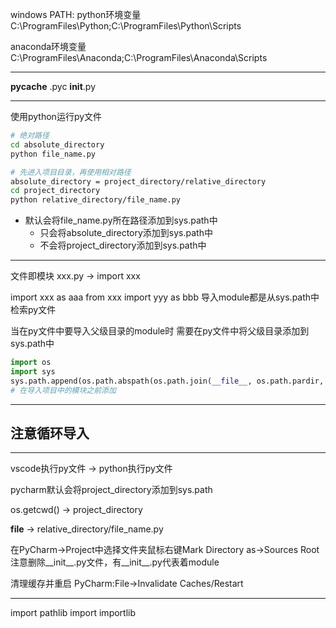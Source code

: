 




windows PATH:
python环境变量
C:\ProgramFiles\Python\;C:\ProgramFiles\Python\Scripts

anaconda环境变量
C:\ProgramFiles\Anaconda;C:\ProgramFiles\Anaconda\Scripts


---


__pycache__
.pyc
__init__.py





---



使用python运行py文件
```sh
# 绝对路径
cd absolute_directory
python file_name.py

# 先进入项目目录，再使用相对路径
absolute_directory = project_directory/relative_directory
cd project_directory
python relative_directory/file_name.py
```

- 默认会将file_name.py所在路径添加到sys.path中
    - 只会将absolute_directory添加到sys.path中
    - 不会将project_directory添加到sys.path中

---
文件即模块
xxx.py -> import xxx

import xxx as aaa
from xxx import yyy as bbb
导入module都是从sys.path中检索py文件

当在py文件中要导入父级目录的module时
需要在py文件中将父级目录添加到sys.path中

```py
import os
import sys
sys.path.append(os.path.abspath(os.path.join(__file__, os.path.pardir, os.path.pardir)))
# 在导入项目中的模块之前添加
```
---
## 注意循环导入

---
vscode执行py文件 -> python执行py文件

pycharm默认会将project_directory添加到sys.path

os.getcwd() -> project_directory

__file__ -> relative_directory/file_name.py


在PyCharm->Project中选择文件夹鼠标右键Mark Directory as->Sources Root
注意删除__init__.py文件，有__init__.py代表着module


清理缓存并重启
PyCharm:File->Invalidate Caches/Restart

---

import pathlib
import importlib





